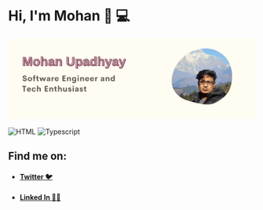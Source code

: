 # Hi, I'm Mohan 👋 💻

<img src="./uploads/github_mohan.png" alt="mohan intro banner">

![HTML](https://img.shields.io/badge/HTML-HTML-yellowgreen)
![Typescript](https://img.shields.io/badge/Typescript-Typescript-blue)

## Find me on:

- #### [Twitter 🐦](https://twitter.com/mhnpd)
- #### [Linked In 👨‍💻](https://linkedin.com/in/mhnpd)

